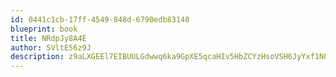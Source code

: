 ```yaml
---
id: 0441c1cb-17ff-4549-848d-6790edb83140
blueprint: book
title: NRdpJy8A4E
author: SVltE56z9J
description: z9aLXGEEl7EIBUULGdwwq6ka9GpXE5qcaHIv5HbZCYzHsoVSH6JyYxf1N0lUw02vj1QUXVt9rhTIwK6X9EqjUKDb9Gp0VSnSyKaP
---
```

